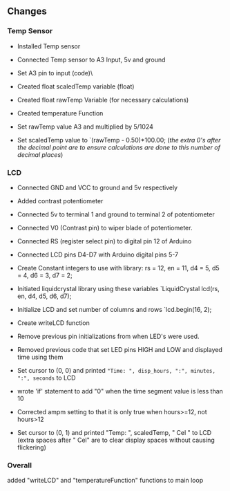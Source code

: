 
## Changes
### Temp Sensor
- Installed Temp sensor 
- Connected Temp sensor to A3 Input, 5v and ground
- Set A3 pin to input (code)\
- Created float scaledTemp variable (float)
- Created float rawTemp Variable (for necessary calculations)
- Created temperature Function
- Set rawTemp value
	A3 and multiplied by 5/1024

- Set scaledTemp value to 
	`(rawTemp - 0.50)*100.00;
	(*the extra 0's after the decimal point are to ensure calculations are done to this number of decimal places*)
### LCD
- Connected GND and VCC to ground and 5v respectively
- Added contrast potentiometer
- Connected 5v to terminal 1 and ground to terminal 2 of potentiometer
- Connected V0 (Contrast pin) to  wiper blade of potentiometer.
- Connected RS (register select pin) to digital pin 12 of Arduino
- Connected LCD pins D4-D7 with Arduino digital pins 5-7
- Create Constant integers to use with library:
	rs = 12, 
	en = 11, 
	d4 = 5, 
	d5 = 4, 
	d6 = 3, 
	d7 = 2;

- Initiated liquidcrystal library using these variables 
	`LiquidCrystal lcd(rs, en, d4, d5, d6, d7);

- Initialize LCD and set number of columns and rows
	`lcd.begin(16, 2);

- Create writeLCD function
- Remove previous pin initializations from when LED's were used.
- Removed previous code that set LED pins HIGH and LOW and displayed time using them

- Set cursor to (0, 0) and printed `"Time: ", disp_hours, ":", minutes, ":", seconds` to LCD
- wrote 'if' statement to add "0" when the time segment value is less than 10 
- Corrected ampm setting to that it is only true when hours>=12, not hours>12
- Set cursor to (0, 1) and printed "Temp: ", scaledTemp, " Cel     " to LCD (extra spaces after " Cel" are to clear display spaces  without causing flickering)


### Overall
added "writeLCD" and "temperatureFunction" functions to main loop
